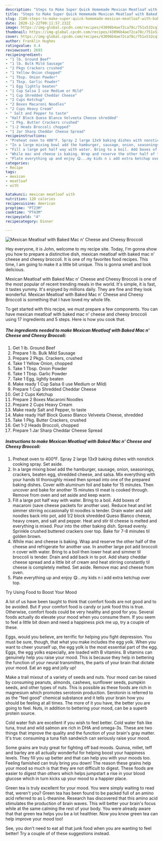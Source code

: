 ```yaml
---
description: "Steps to Make Super Quick Homemade Mexican Meatloaf with Baked Mac n&amp;#39; Cheese and Cheesy Broccoli"
title: "Steps to Make Super Quick Homemade Mexican Meatloaf with Baked Mac n&amp;#39; Cheese and Cheesy Broccoli"
slug: 2180-steps-to-make-super-quick-homemade-mexican-meatloaf-with-baked-mac-n-and-39-cheese-and-cheesy-broccoli
date: 2020-12-22T00:11:57.232Z
image: https://img-global.cpcdn.com/recipes/43096b4ae72ca78c/751x532cq70/mexican-meatloaf-with-baked-mac-n-cheese-and-cheesy-broccoli-recipe-main-photo.jpg
thumbnail: https://img-global.cpcdn.com/recipes/43096b4ae72ca78c/751x532cq70/mexican-meatloaf-with-baked-mac-n-cheese-and-cheesy-broccoli-recipe-main-photo.jpg
cover: https://img-global.cpcdn.com/recipes/43096b4ae72ca78c/751x532cq70/mexican-meatloaf-with-baked-mac-n-cheese-and-cheesy-broccoli-recipe-main-photo.jpg
author: Franklin Hughes
ratingvalue: 4.4
reviewcount: 2693
recipeingredient:
- "1 lb. Ground Beef"
- "1 lb. Bulk Mild Sausage"
- "2 Pkgs Crackers crushed"
- "1 Yellow Onion chopped"
- "1 Tbsp. Onion Powder"
- "1 Tbsp. Garlic Powder"
- "1 Egg lightly beaten"
- "1 Cup Salsa I use Medium or Mild"
- "1 Cup Shredded Cheddar Cheese"
- "2 Cups Ketchup"
- "2 Boxes Macaroni Noodles"
- "2 Cups Heavy Cream"
- " Salt and Pepper to taste"
- "Half Block Queso Blanco Velveeta Cheese shredded"
- "1 Pkg. Butter Crackers crushed"
- "1-2 Heads Broccoli chopped"
- "1 Jar Sharp Cheddar Cheese Spread"
recipeinstructions:
- "Preheat oven to 400°F. Spray 2 large 13x9 baking dishes with nonstick cooking spray. Set aside."
- "In a large mixing bowl add the hamburger, sausage, onion, seasonings, crackers, beaten egg, shredded cheese, and salsa. Mix everything with your hands til thoroughly mixed then spread into one of the prepared baking dishes. Cover with aluminum foil and bake for 15 minutes. Then uncover and bake for another 15 minutes til meat is cooked through. Remove from oven and set aside and keep warm."
- "Fill a large pot half way with water. Bring to a boil. Add boxes of macaroni (save cheese packets for another use). Reduce heat and let simmer stirring occasionally til noodles is tender. Drain water and add noodles back into pot, add 1/2 block shredded Queso Blanco cheese, heavy cream, and salt and pepper. Heat and stir til cheese is melted and everything is mixed. Pour into the other baking dish. Spread evenly. Sprinkle crushed buttered crackers over top. Bake for 7-8 minutes til golden brown."
- "While mac and cheese is baking. Wrap and reserve the other half of the cheese and refrigerate for another use. In another large pot add broccoli n cover with water. Bring to a boil then lower heat and simmer til broccoli is tender. Drain and add back in to pot. Add sharp cheddar cheese spread and a little bit of cream and heat stirring constantly til cheese is completely melted. Set aside. Remove mac and cheese from oven."
- "Plate everything up and enjoy 😋...my kids n i add extra ketchup over top."
categories:
- Recipe
tags:
- mexican
- meatloaf
- with

katakunci: mexican meatloaf with 
nutrition: 120 calories
recipecuisine: American
preptime: "PT23M"
cooktime: "PT43M"
recipeyield: "4"
recipecategory: Dinner

---
```



![Mexican Meatloaf with Baked Mac n&#39; Cheese and Cheesy Broccoli](https://img-global.cpcdn.com/recipes/43096b4ae72ca78c/751x532cq70/mexican-meatloaf-with-baked-mac-n-cheese-and-cheesy-broccoli-recipe-main-photo.jpg)

Hey everyone, it is John, welcome to my recipe site. Today, I'm gonna show you how to prepare a distinctive dish, mexican meatloaf with baked mac n&#39; cheese and cheesy broccoli. It is one of my favorites food recipes. This time, I am going to make it a little bit unique. This is gonna smell and look delicious.

Mexican Meatloaf with Baked Mac n&#39; Cheese and Cheesy Broccoli is one of the most popular of recent trending meals in the world. It's simple, it is fast, it tastes yummy. It's enjoyed by millions daily. They are fine and they look wonderful. Mexican Meatloaf with Baked Mac n&#39; Cheese and Cheesy Broccoli is something that I have loved my whole life.




To get started with this recipe, we must prepare a few components. You can have mexican meatloaf with baked mac n&#39; cheese and cheesy broccoli using 17 ingredients and 5 steps. Here is how you cook that.

<!--inarticleads1-->

##### The ingredients needed to make Mexican Meatloaf with Baked Mac n&#39; Cheese and Cheesy Broccoli:

1. Get 1 lb. Ground Beef
1. Prepare 1 lb. Bulk Mild Sausage
1. Prepare 2 Pkgs. Crackers, crushed
1. Take 1 Yellow Onion, chopped
1. Take 1 Tbsp. Onion Powder
1. Take 1 Tbsp. Garlic Powder
1. Take 1 Egg, lightly beaten
1. Make ready 1 Cup Salsa (I use Medium or Mild)
1. Prepare 1 Cup Shredded Cheddar Cheese
1. Get 2 Cups Ketchup
1. Prepare 2 Boxes Macaroni Noodles
1. Prepare 2 Cups Heavy Cream
1. Make ready  Salt and Pepper, to taste
1. Make ready Half Block Queso Blanco Velveeta Cheese, shredded
1. Take 1 Pkg. Butter Crackers, crushed
1. Get 1-2 Heads Broccoli, chopped
1. Prepare 1 Jar Sharp Cheddar Cheese Spread




<!--inarticleads2-->

##### Instructions to make Mexican Meatloaf with Baked Mac n&#39; Cheese and Cheesy Broccoli:

1. Preheat oven to 400°F. Spray 2 large 13x9 baking dishes with nonstick cooking spray. Set aside.
1. In a large mixing bowl add the hamburger, sausage, onion, seasonings, crackers, beaten egg, shredded cheese, and salsa. Mix everything with your hands til thoroughly mixed then spread into one of the prepared baking dishes. Cover with aluminum foil and bake for 15 minutes. Then uncover and bake for another 15 minutes til meat is cooked through. Remove from oven and set aside and keep warm.
1. Fill a large pot half way with water. Bring to a boil. Add boxes of macaroni (save cheese packets for another use). Reduce heat and let simmer stirring occasionally til noodles is tender. Drain water and add noodles back into pot, add 1/2 block shredded Queso Blanco cheese, heavy cream, and salt and pepper. Heat and stir til cheese is melted and everything is mixed. Pour into the other baking dish. Spread evenly. Sprinkle crushed buttered crackers over top. Bake for 7-8 minutes til golden brown.
1. While mac and cheese is baking. Wrap and reserve the other half of the cheese and refrigerate for another use. In another large pot add broccoli n cover with water. Bring to a boil then lower heat and simmer til broccoli is tender. Drain and add back in to pot. Add sharp cheddar cheese spread and a little bit of cream and heat stirring constantly til cheese is completely melted. Set aside. Remove mac and cheese from oven.
1. Plate everything up and enjoy 😋...my kids n i add extra ketchup over top.




Try Using Food to Boost Your Mood


A lot of us have been taught to think that comfort foods are not good and to be avoided. But if your comfort food is candy or junk food this is true. Otherwise, comfort foods could be very healthy and good for you. Several foods actually do elevate your mood when you consume them. If you seem to feel a little bit down and need a happiness pick me up, try a couple of these.

Eggs, would you believe, are terrific for helping you fight depression. You must be sure, though, that what you make includes the egg yolk. When you want to cheer yourself up, the egg yolk is the most essential part of the egg. Eggs, the egg yolks especially, are loaded with B vitamins. B vitamins can genuinely help you raise your mood. This is because they help in bettering the function of your neural transmitters, the parts of your brain that dictate your mood. Eat an egg and jolly up!

Make a trail mixout of a variety of seeds and nuts. Your mood can be raised by consuming peanuts, almonds, cashews, sunflower seeds, pumpkin seeds, and other types of nuts. This is possible as these foods are rich in magnesium which promotes serotonin production. Serotonin is referred to as the "feel good" chemical substance and it tells your brain how you should be feeling at all times. The more of it you have, the better you are going to feel. Nuts, in addition to bettering your mood, can be a superb protein source.

Cold water fish are excellent if you wish to feel better. Cold water fish like tuna, trout and wild salmon are rich in DHA and omega-3s. These are two things that improve the quality and the function of your brain's gray matter. It's true: consuming a tuna fish sandwich can seriously raise your mood. 

Some grains are truly great for fighting off bad moods. Quinoa, millet, teff and barley are all actually wonderful for helping boost your happiness levels. They fill you up better and that can help you with your moods too. Feeling famished can truly bring you down! The reason these grains help your mood so much is that they are not difficult to digest. These foods are easier to digest than others which helps jumpstart a rise in your blood glucose which in turn kicks up your mood to a happier place.

Green tea is truly excellent for your mood. You were simply waiting to read that, weren't you? Green tea has been found to be packed full of an amino acid referred to as L-theanine. Research has discovered that this amino acid stimulates the production of brain waves. This will better your brain's focus while at the same calming the rest of your body. You were already aware that that green tea helps you be a lot healthier. Now you know green tea can help improve your mood too!

See, you don't need to eat all that junk food when you are wanting to feel better! Try  a  couple of  of  these  suggestions  instead.

